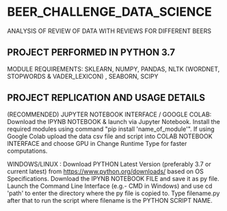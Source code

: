 # BEER_CHALLENGE_DATA_SCIENCE
ANALYSIS OF REVIEW OF DATA WITH REVIEWS FOR DIFFERENT BEERS



## PROJECT PERFORMED IN PYTHON 3.7
MODULE REQUIREMENTS: SKLEARN, NUMPY, PANDAS, NLTK (WORDNET, STOPWORDS & VADER_LEXICON) , SEABORN, SCIPY



## PROJECT REPLICATION AND USAGE DETAILS

(RECOMMENDED) JUPYTER NOTEBOOK INTERFACE / GOOGLE COLAB: 
Download the IPYNB NOTEBOOK & launch via Jupyter Notebook. Install the required modules using command "pip install 'name_of_module'". If using Google Colab upload the data csv file and script into COLAB NOTEBOOK INTERFACE and choose GPU in Change Runtime Type for faster computations.


WINDOWS/LINUX : 
Download PYTHON Latest Version (preferably 3.7 or current latest) from https://www.python.org/downloads/ based on OS Specifications.
Download the IPYNB NOTEBOOK FILE and save it as py file. Launch the Command Line Interface (e.g.- CMD in Windows) and use cd 'path' to enter the directory where the py file is copied to. Type filename.py after that to run the script where filename is the PYTHON SCRIPT NAME.


